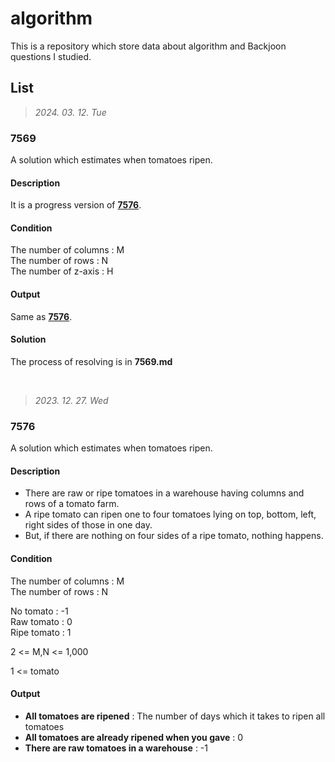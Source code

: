 # algorithm

This is a repository which store data about algorithm and Backjoon questions I studied.

## List

>*2024. 03. 12. Tue*
### 7569

A solution which estimates when tomatoes ripen.

#### Description

It is a progress version of **[7576](#7576)**.

#### Condition

The number of columns : M<br>
The number of rows : N<br>
The number of z-axis : H

#### Output

Same as **[7576](#7576)**.

#### Solution

The process of resolving is in **7569.md**

<br>

>*2023. 12. 27. Wed*
### 7576 <a name="7576"></a>

A solution which estimates when tomatoes ripen.

#### Description

- There are raw or ripe tomatoes in a warehouse having columns and rows of a tomato farm.
- A ripe tomato can ripen one to four tomatoes lying on top, bottom, left, right sides of those in one day.
- But, if there are nothing on four sides of a ripe tomato, nothing happens.

#### Condition

The number of columns : M<br>
The number of rows : N

No tomato : -1<br>
Raw tomato : 0<br>
Ripe tomato : 1

2 <= M,N <= 1,000

1 <= tomato

#### Output

- **All tomatoes are ripened**
  : The number of days which it takes to ripen all tomatoes
- **All tomatoes are already ripened when you gave**
  : 0
- **There are raw tomatoes in a warehouse**
  : -1
